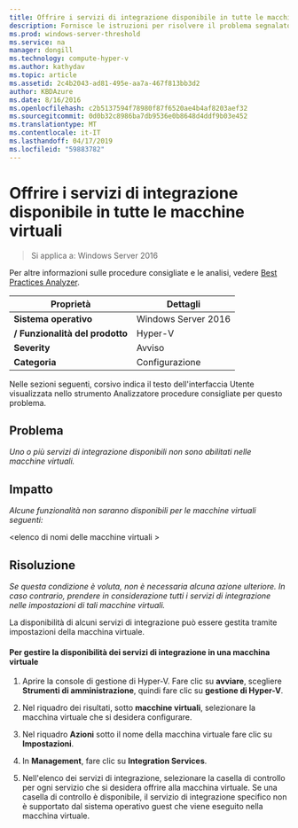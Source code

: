 ```yaml
---
title: Offrire i servizi di integrazione disponibile in tutte le macchine virtuali
description: Fornisce le istruzioni per risolvere il problema segnalato da questa regola di Best Practices Analyzer.
ms.prod: windows-server-threshold
ms.service: na
manager: dongill
ms.technology: compute-hyper-v
ms.author: kathydav
ms.topic: article
ms.assetid: 2c4b2043-ad81-495e-aa7a-467f813bb3d2
author: KBDAzure
ms.date: 8/16/2016
ms.openlocfilehash: c2b5137594f78980f87f6520ae4b4af8203aef32
ms.sourcegitcommit: 0d0b32c8986ba7db9536e0b8648d4ddf9b03e452
ms.translationtype: MT
ms.contentlocale: it-IT
ms.lasthandoff: 04/17/2019
ms.locfileid: "59883782"
---
```

# <a name="offer-all-available-integration-services-to-virtual-machines"></a>Offrire i servizi di integrazione disponibile in tutte le macchine virtuali

>Si applica a: Windows Server 2016

Per altre informazioni sulle procedure consigliate e le analisi, vedere [Best Practices Analyzer](https://go.microsoft.com/fwlink/?LinkId=122786).
  
|Proprietà|Dettagli|  
|-|-|  
|**Sistema operativo**|Windows Server 2016|  
|**/ Funzionalità del prodotto**|Hyper-V|  
|**Severity**|Avviso|  
|**Categoria**|Configurazione|  
  
Nelle sezioni seguenti, corsivo indica il testo dell'interfaccia Utente visualizzata nello strumento Analizzatore procedure consigliate per questo problema.  
  
## <a name="issue"></a>Problema  
  
*Uno o più servizi di integrazione disponibili non sono abilitati nelle macchine virtuali.*  
  
## <a name="impact"></a>Impatto  
  
*Alcune funzionalità non saranno disponibili per le macchine virtuali seguenti:*  
  
\<elenco di nomi delle macchine virtuali >  
  
## <a name="resolution"></a>Risoluzione  
  
*Se questa condizione è voluta, non è necessaria alcuna azione ulteriore. In caso contrario, prendere in considerazione tutti i servizi di integrazione nelle impostazioni di tali macchine virtuali.*  
  
La disponibilità di alcuni servizi di integrazione può essere gestita tramite impostazioni della macchina virtuale.   
  
#### <a name="to-manage-the-availability-of-integration-services-to-a-virtual-machine"></a>Per gestire la disponibilità dei servizi di integrazione in una macchina virtuale  
  
1.  Aprire la console di gestione di Hyper-V. Fare clic su **avviare**, scegliere **Strumenti di amministrazione**, quindi fare clic su **gestione di Hyper-V**.  
  
2.  Nel riquadro dei risultati, sotto **macchine virtuali**, selezionare la macchina virtuale che si desidera configurare.  
  
3.  Nel riquadro **Azioni** sotto il nome della macchina virtuale fare clic su **Impostazioni**.  
  
4.  In **Management**, fare clic su **Integration Services**.  
  
5.  Nell'elenco dei servizi di integrazione, selezionare la casella di controllo per ogni servizio che si desidera offrire alla macchina virtuale. Se una casella di controllo è disponibile, il servizio di integrazione specifico non è supportato dal sistema operativo guest che viene eseguito nella macchina virtuale.  
  


